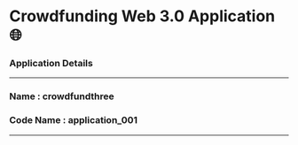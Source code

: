 # Crowdfunding Web 3.0 Application 🌐

### Application Details
---
### Name : crowdfundthree
### Code Name : application_001
---
